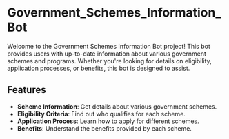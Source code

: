 # Government_Schemes_Information_Bot
Welcome to the Government Schemes Information Bot project! This bot provides users with up-to-date information about various government schemes and programs.
Whether you're looking for details on eligibility, application processes, or benefits, this bot is designed to assist.

## Features

- **Scheme Information**: Get details about various government schemes.
- **Eligibility Criteria**: Find out who qualifies for each scheme.
- **Application Process**: Learn how to apply for different schemes.
- **Benefits**: Understand the benefits provided by each scheme.
